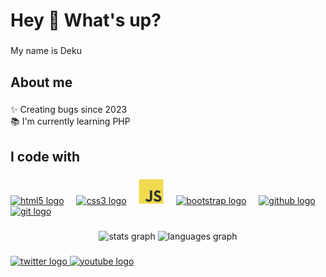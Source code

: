 <h1 align="left">Hey 👋 What's up?</h1>

###
    
<p align="left">My name is Deku</p>
    
###
    
<h2 align="left">About me</h2>
    
###
    
<p align="left">✨ Creating bugs since 2023<br>📚 I'm currently learning PHP</p>
    
###
    
<h2 align="left">I code with</h2>
    
###
    
<div align="left">
      <a href="https://www.w3schools.com/html/" target="_blank"><img src="https://cdn.jsdelivr.net/gh/devicons/devicon/icons/html5/html5-original.svg" height="40" alt="html5 logo"  /></a>
      <img width="12" />
      <a href="https://www.w3schools.com/css/" target="_blank"><img src="https://cdn.jsdelivr.net/gh/devicons/devicon/icons/css3/css3-original.svg" height="40" alt="css3 logo"  /></a>
      <img width="12" />
      <a href="https://www.w3schools.com/js/" target="_blank"><img src="https://raw.githubusercontent.com/devicons/devicon/master/icons/javascript/javascript-original.svg" height="40" alt="css3 logo"  /></a>
      <img width="12" />
      <a href="https://getbootstrap.com/"  target="_blank"><img src="https://cdn.jsdelivr.net/gh/devicons/devicon/icons/bootstrap/bootstrap-original.svg" height="40" alt="bootstrap logo"  /></a>
      <img width="12" />
      <a href="https://github.com/" target="_blank"><img src="https://cdn.jsdelivr.net/gh/devicons/devicon/icons/github/github-original.svg" height="40" alt="github logo"  /></a>
      <img width="12" />
    <a href="https://git-scm.com/downloads"  target="_blank"><img src="https://cdn.jsdelivr.net/gh/devicons/devicon/icons/git/git-original.svg" height="40" alt="git logo"  /></a>  
</div>
    
###
    
<div align="center">
      <img src="https://github-readme-stats.vercel.app/api?username=dekuzx&hide_title=false&hide_rank=false&show_icons=true&include_all_commits=true&count_private=true&disable_animations=false&theme=dracula&locale=en&hide_border=false&order=1" height="150" alt="stats graph"  />
      <img src="https://github-readme-stats.vercel.app/api/top-langs?username=dekuzx&locale=en&hide_title=false&layout=compact&card_width=320&langs_count=5&theme=dracula&hide_border=false&order=2" height="150" alt="languages graph"  />
</div>
    
###
    
<div align="left">
      <a href="https://twitter.com/dekuufps" target="_blank">
        <img src="https://raw.githubusercontent.com/maurodesouza/profile-readme-generator/master/src/assets/icons/social/twitter/default.svg" width="52" height="40" alt="twitter logo"  />
      </a>
      <a href="https://www.youtube.com/@dekuu/featured" target="_blank">
        <img src="https://raw.githubusercontent.com/maurodesouza/profile-readme-generator/master/src/assets/icons/social/youtube/default.svg" width="52" height="40" alt="youtube logo"  />
      </a>
    </div>
    
###

